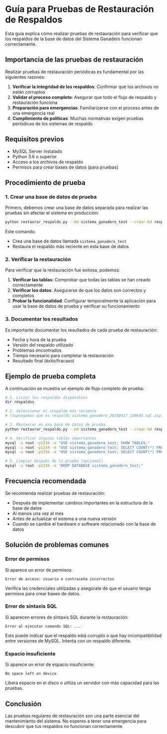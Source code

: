 # Guía para Pruebas de Restauración de Respaldos

Esta guía explica cómo realizar pruebas de restauración para verificar que los respaldos de la base de datos del Sistema Ganadero funcionan correctamente.

## Importancia de las pruebas de restauración

Realizar pruebas de restauración periódicas es fundamental por las siguientes razones:

1. **Verificar la integridad de los respaldos**: Confirmar que los archivos no están corruptos
2. **Validar el proceso completo**: Asegurar que todo el flujo de respaldo y restauración funciona
3. **Preparación para emergencias**: Familiarizarse con el proceso antes de una emergencia real
4. **Cumplimiento de políticas**: Muchas normativas exigen pruebas periódicas de los sistemas de respaldo

## Requisitos previos

- MySQL Server instalado
- Python 3.6 o superior
- Acceso a los archivos de respaldo
- Permisos para crear bases de datos (para pruebas)

## Procedimiento de prueba

### 1. Crear una base de datos de prueba

Primero, debemos crear una base de datos separada para realizar las pruebas sin afectar el sistema en producción:

```bash
python restaurar_respaldo.py --bd sistema_ganadero_test --crear-bd respaldos/respaldo_sistema_ganadero_XXXXXXXX_XXXXXX.sql.zip
```

Este comando:
- Crea una base de datos llamada `sistema_ganadero_test`
- Restaura el respaldo más reciente en esta base de datos

### 2. Verificar la restauración

Para verificar que la restauración fue exitosa, podemos:

1. **Verificar las tablas**: Comprobar que todas las tablas se han creado correctamente
2. **Verificar los datos**: Asegurarse de que los datos son correctos y completos
3. **Probar la funcionalidad**: Configurar temporalmente la aplicación para usar la base de datos de prueba y verificar su funcionamiento

### 3. Documentar los resultados

Es importante documentar los resultados de cada prueba de restauración:

- Fecha y hora de la prueba
- Versión del respaldo utilizado
- Problemas encontrados
- Tiempo necesario para completar la restauración
- Resultado final (éxito/fracaso)

## Ejemplo de prueba completa

A continuación se muestra un ejemplo de flujo completo de prueba:

```bash
# 1. Listar los respaldos disponibles
dir respaldos

# 2. Seleccionar el respaldo más reciente
# (Supongamos que es respaldo_sistema_ganadero_20250417_130645.sql.zip)

# 3. Restaurar en una base de datos de prueba
python restaurar_respaldo.py --bd sistema_ganadero_test --crear-bd respaldos/respaldo_sistema_ganadero_20250417_130645.sql.zip

# 4. Verificar algunas tablas importantes
mysql -u root -p1234 -e "USE sistema_ganadero_test; SHOW TABLES;"
mysql -u root -p1234 -e "USE sistema_ganadero_test; SELECT COUNT(*) FROM animales;"
mysql -u root -p1234 -e "USE sistema_ganadero_test; SELECT COUNT(*) FROM usuarios;"

# 5. Limpiar después de la prueba (opcional)
mysql -u root -p1234 -e "DROP DATABASE sistema_ganadero_test;"
```

## Frecuencia recomendada

Se recomienda realizar pruebas de restauración:

- Después de implementar cambios importantes en la estructura de la base de datos
- Al menos una vez al mes
- Antes de actualizar el sistema a una nueva versión
- Cuando se cambie el hardware o software relacionado con la base de datos

## Solución de problemas comunes

### Error de permisos

Si aparece un error de permisos:
```
Error de acceso: usuario o contraseña incorrectos
```

Verifica las credenciales utilizadas y asegúrate de que el usuario tenga permisos para crear bases de datos.

### Error de sintaxis SQL

Si aparecen errores de sintaxis SQL durante la restauración:
```
Error al ejecutar comando SQL: ...
```

Esto puede indicar que el respaldo está corrupto o que hay incompatibilidad entre versiones de MySQL. Intenta con un respaldo diferente.

### Espacio insuficiente

Si aparece un error de espacio insuficiente:
```
No space left on device
```

Libera espacio en el disco o utiliza un servidor con más capacidad para las pruebas.

## Conclusión

Las pruebas regulares de restauración son una parte esencial del mantenimiento del sistema. No esperes a tener una emergencia para descubrir que tus respaldos no funcionan correctamente.
